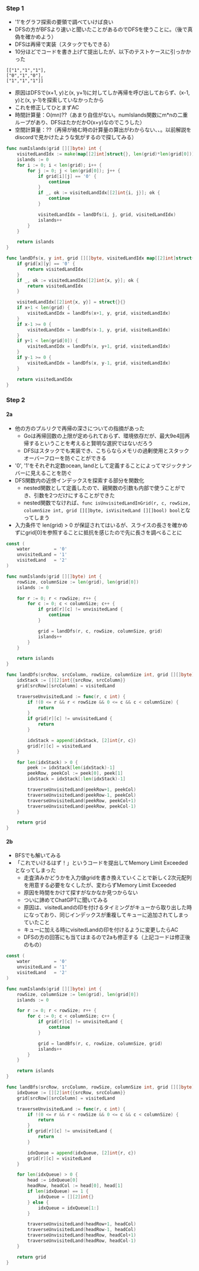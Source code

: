 ### Step 1
- '1'をグラフ探索の要領で調べていけば良い
- DFSの方がBFSより速いと聞いたことがあるのでDFSを使うことに。（後で真偽を確かめよう）
- DFSは再帰で実装（スタックでもできる）
- 10分ほどでコードを書き上げて提出したが、以下のテストケースに引っかかった
```
[["1","1","1"],
["0","1","0"],
["1","1","1"]]
```
- 原因はDFSで(x+1, y)と(x, y+1)に対してしか再帰を呼び出しておらず、(x-1, y)と(x, y-1)を探索していなかったから
- これを修正してひとまずAC
- 時間計算量：O(mn)??（あまり自信がない。numIslands関数にm*nの二重ループがあり、DFSはたかだかO(x+y)なのでこうした）
- 空間計算量：??（再帰が絡む時の計算量の算出がわからない、、。以前解説をdiscordで見かけたような気がするので探してみる）

```Go
func numIslands(grid [][]byte) int {
	visitedLandIdx := make(map[[2]int]struct{}, len(grid)*len(grid[0]))
	islands := 0
	for i := 0; i < len(grid); i++ {
		for j := 0; j < len(grid[0]); j++ {
			if grid[i][j] == '0' {
				continue
			}
			if _, ok := visitedLandIdx[[2]int{i, j}]; ok {
				continue
			}

			visitedLandIdx = landDfs(i, j, grid, visitedLandIdx)
			islands++
		}
	}

	return islands
}

func landDfs(x, y int, grid [][]byte, visitedLandIdx map[[2]int]struct{}) map[[2]int]struct{} {
	if grid[x][y] == '0' {
		return visitedLandIdx
	}
	if _, ok := visitedLandIdx[[2]int{x, y}]; ok {
		return visitedLandIdx
	}

	visitedLandIdx[[2]int{x, y}] = struct{}{}
	if x+1 < len(grid) {
		visitedLandIdx = landDfs(x+1, y, grid, visitedLandIdx)
	}
	if x-1 >= 0 {
		visitedLandIdx = landDfs(x-1, y, grid, visitedLandIdx)
	}
	if y+1 < len(grid[0]) {
		visitedLandIdx = landDfs(x, y+1, grid, visitedLandIdx)
	}
	if y-1 >= 0 {
		visitedLandIdx = landDfs(x, y-1, grid, visitedLandIdx)
	}

	return visitedLandIdx
}
```

### Step 2

#### 2a
- 他の方のプルリクで再帰の深さについての指摘があった
  - Goは再帰回数の上限が定められておらず、環境依存だが、最大9e4回再帰するということを考えると賢明な選択ではないだろう
  - DFSはスタックでも実装でき、こちらならメモリの過剰使用とスタックオーバーフローを防ぐことができる
- '0', '1'をそれぞれ定数ocean, landとして定義することによってマジックナンバーに見えることを防ぐ
- DFS関数内の近傍インデックスを探索する部分を関数化
  - nested関数として定義したので、親関数の引数も内部で使うことができ、引数を2つだけにすることができた
  - nested関数でなければ、`func isUnvisitedLandInGrid(r, c, rowSize, columnSize int, grid [][]byte, isVisitedLand [][]bool) bool`となってしまう
- 入力条件で len(grid) > 0 が保証されてはいるが、スライスの長さを確かめずにgrid[0]を参照することに抵抗を感じたので先に長さを調べることに

```Go
const (
	water         = '0'
	unvisitedLand = '1'
	visitedLand   = '2'
)

func numIslands(grid [][]byte) int {
	rowSize, columnSize := len(grid), len(grid[0])
	islands := 0

	for r := 0; r < rowSize; r++ {
		for c := 0; c < columnSize; c++ {
			if grid[r][c] != unvisitedLand {
				continue
			}

			grid = landDfs(r, c, rowSize, columnSize, grid)
			islands++
		}
	}

	return islands
}

func landDfs(srcRow, srcColumn, rowSize, columnSize int, grid [][]byte) [][]byte {
	idxStack := [][2]int{{srcRow, srcColumn}}
	grid[srcRow][srcColumn] = visitedLand

	traverseUnvisitedLand := func(r, c int) {
		if !(0 <= r && r < rowSize && 0 <= c && c < columnSize) {
			return
		}
		if grid[r][c] != unvisitedLand {
			return
		}

		idxStack = append(idxStack, [2]int{r, c})
		grid[r][c] = visitedLand
	}

	for len(idxStack) > 0 {
		peek := idxStack[len(idxStack)-1]
		peekRow, peekCol := peek[0], peek[1]
		idxStack = idxStack[:len(idxStack)-1]

		traverseUnvisitedLand(peekRow+1, peekCol)
		traverseUnvisitedLand(peekRow-1, peekCol)
		traverseUnvisitedLand(peekRow, peekCol+1)
		traverseUnvisitedLand(peekRow, peekCol-1)
	}

	return grid
}
```

#### 2b
- BFSでも解いてみる
- 「これでいけるはず！」というコードを提出してMemory Limit Exceededとなってしまった
  - 走査済みかどうかを入力値gridを書き換えていくことで新しく2次元配列を用意する必要をなくしたが、変わらずMemory Limit Exceeded
  - 原因を時間をかけて探すがなかなか見つからない
  - ついに諦めてChatGPTに聞いてみる
  - 原因は、visitedLandの印を付けるタイミングがキューから取り出した時になっており、同じインデックスが重複してキューに追加されてしまっていたこと
  - キューに加える時にvisitedLandの印を付けるように変更したらAC
  - DFSの方の回答にも当てはまるので2aも修正する（上記コードは修正後のもの）

```Go
const (
	water         = '0'
	unvisitedLand = '1'
	visitedLand   = '2'
)

func numIslands(grid [][]byte) int {
	rowSize, columnSize := len(grid), len(grid[0])
	islands := 0

	for r := 0; r < rowSize; r++ {
		for c := 0; c < columnSize; c++ {
			if grid[r][c] != unvisitedLand {
				continue
			}

			grid = landBfs(r, c, rowSize, columnSize, grid)
			islands++
		}
	}

	return islands
}

func landBfs(srcRow, srcColumn, rowSize, columnSize int, grid [][]byte) [][]byte {
	idxQueue := [][2]int{{srcRow, srcColumn}}
	grid[srcRow][srcColumn] = visitedLand

	traverseUnvisitedLand := func(r, c int) {
		if !(0 <= r && r < rowSize && 0 <= c && c < columnSize) {
			return
		}
		if grid[r][c] != unvisitedLand {
			return
		}

		idxQueue = append(idxQueue, [2]int{r, c})
		grid[r][c] = visitedLand
	}

	for len(idxQueue) > 0 {
		head := idxQueue[0]
		headRow, headCol := head[0], head[1]
		if len(idxQueue) == 1 {
			idxQueue = [][2]int{}
		} else {
			idxQueue = idxQueue[1:]
		}

		traverseUnvisitedLand(headRow+1, headCol)
		traverseUnvisitedLand(headRow-1, headCol)
		traverseUnvisitedLand(headRow, headCol+1)
		traverseUnvisitedLand(headRow, headCol-1)
	}

	return grid
}
```
